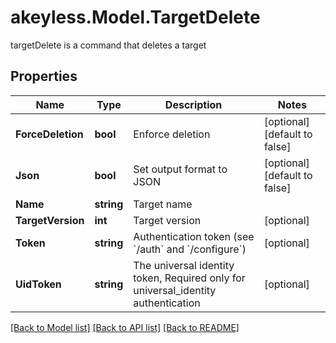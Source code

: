 # akeyless.Model.TargetDelete
targetDelete is a command that deletes a target

## Properties

Name | Type | Description | Notes
------------ | ------------- | ------------- | -------------
**ForceDeletion** | **bool** | Enforce deletion | [optional] [default to false]
**Json** | **bool** | Set output format to JSON | [optional] [default to false]
**Name** | **string** | Target name | 
**TargetVersion** | **int** | Target version | [optional] 
**Token** | **string** | Authentication token (see &#x60;/auth&#x60; and &#x60;/configure&#x60;) | [optional] 
**UidToken** | **string** | The universal identity token, Required only for universal_identity authentication | [optional] 

[[Back to Model list]](../README.md#documentation-for-models) [[Back to API list]](../README.md#documentation-for-api-endpoints) [[Back to README]](../README.md)

